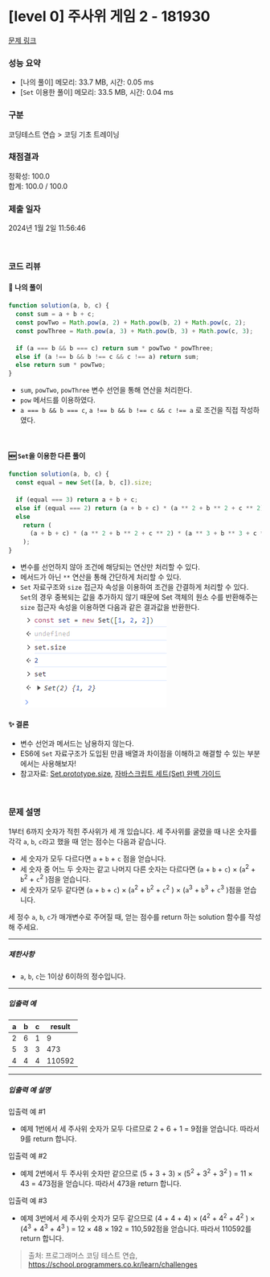 # [level 0] 주사위 게임 2 - 181930

[문제 링크](https://school.programmers.co.kr/learn/courses/30/lessons/181930)

### 성능 요약

- [나의 풀이] 메모리: 33.7 MB, 시간: 0.05 ms
- [`Set` 이용한 풀이] 메모리: 33.5 MB, 시간: 0.04 ms

### 구분

코딩테스트 연습 > 코딩 기초 트레이닝

### 채점결과

정확성: 100.0<br/>합계: 100.0 / 100.0

### 제출 일자

2024년 1월 2일 11:56:46

<br>

### 코드 리뷰

#### 🤔 나의 풀이

```js
function solution(a, b, c) {
  const sum = a + b + c;
  const powTwo = Math.pow(a, 2) + Math.pow(b, 2) + Math.pow(c, 2);
  const powThree = Math.pow(a, 3) + Math.pow(b, 3) + Math.pow(c, 3);

  if (a === b && b === c) return sum * powTwo * powThree;
  else if (a !== b && b !== c && c !== a) return sum;
  else return sum * powTwo;
}
```

- `sum`, `powTwo`, `powThree` 변수 선언을 통해 연산을 처리한다.
- `pow` 메서드를 이용하였다.
- `a === b && b === c`, `a !== b && b !== c && c !== a` 로 조건을 직접 작성하였다.

<br>

#### 🆕 `Set`을 이용한 다른 풀이

```js
function solution(a, b, c) {
  const equal = new Set([a, b, c]).size;

  if (equal === 3) return a + b + c;
  else if (equal === 2) return (a + b + c) * (a ** 2 + b ** 2 + c ** 2);
  else
    return (
      (a + b + c) * (a ** 2 + b ** 2 + c ** 2) * (a ** 3 + b ** 3 + c ** 3)
    );
}
```

- 변수를 선언하지 않아 조건에 해당되는 연산만 처리할 수 있다.
- 메서드가 아닌 `**` 연산을 통해 간단하게 처리할 수 있다.
- `Set` 자료구조와 `size` 접근자 속성을 이용하여 조건을 간결하게 처리할 수 있다. <br> `Set`의 경우 중복되는 값을 추가하지 않기 때문에 Set 객체의 원소 수를 반환해주는 `size` 접근자 속성을 이용하면 다음과 같은 결과값을 반환한다. <br>
  ![Set과 접근자 속성 size](Set.png)


#### ✨ 결론

- 변수 선언과 메서드는 남용하지 않는다.
- ES6에 `Set` 자료구조가 도입된 만큼 배열과 차이점을 이해하고 해결할 수 있는 부분에서는 사용해보자!
- 참고자료: [Set.prototype.size](https://developer.mozilla.org/ko/docs/Web/JavaScript/Reference/Global_Objects/Set/size), [자바스크립트 세트(Set) 완벽 가이드](https://www.daleseo.com/js-set/)

<br/>

### 문제 설명

<p>1부터 6까지 숫자가 적힌 주사위가 세 개 있습니다. 세 주사위를 굴렸을 때 나온 숫자를 각각 <code>a</code>, <code>b</code>, <code>c</code>라고 했을 때 얻는 점수는 다음과 같습니다.</p>

<ul>
<li>세 숫자가 모두 다르다면 <code>a</code> + <code>b</code> + <code>c</code> 점을 얻습니다.</li>
<li>세 숫자 중 어느 두 숫자는 같고 나머지 다른 숫자는 다르다면 (<code>a</code> + <code>b</code> + <code>c</code>) × (<code>a</code><sup>2</sup> + <code>b</code><sup>2</sup> + <code>c</code><sup>2</sup> )점을 얻습니다.</li>
<li>세 숫자가 모두 같다면 (<code>a</code> + <code>b</code> + <code>c</code>) × (<code>a</code><sup>2</sup> + <code>b</code><sup>2</sup> + <code>c</code><sup>2</sup> ) × (<code>a</code><sup>3</sup> + <code>b</code><sup>3</sup> + <code>c</code><sup>3</sup> )점을 얻습니다.</li>
</ul>

<p>세 정수 <code>a</code>, <code>b</code>, <code>c</code>가 매개변수로 주어질 때, 얻는 점수를 return 하는 solution 함수를 작성해 주세요.</p>

<hr>

<h5>제한사항</h5>

<ul>
<li><code>a</code>, <code>b</code>, <code>c</code>는 1이상 6이하의 정수입니다.</li>
</ul>

<hr>

<h5>입출력 예</h5>
<table class="table">
        <thead><tr>
<th>a</th>
<th>b</th>
<th>c</th>
<th>result</th>
</tr>
</thead>
        <tbody><tr>
<td>2</td>
<td>6</td>
<td>1</td>
<td>9</td>
</tr>
<tr>
<td>5</td>
<td>3</td>
<td>3</td>
<td>473</td>
</tr>
<tr>
<td>4</td>
<td>4</td>
<td>4</td>
<td>110592</td>
</tr>
</tbody>
      </table>
<hr>

<h5>입출력 예 설명</h5>

<p>입출력 예 #1</p>

<ul>
<li>예제 1번에서 세 주사위 숫자가 모두 다르므로 2 + 6 + 1 = 9점을 얻습니다. 따라서 9를 return 합니다.</li>
</ul>

<p>입출력 예 #2</p>

<ul>
<li>예제 2번에서 두 주사위 숫자만 같으므로 (5 + 3 + 3) × (5<sup>2</sup> + 3<sup>2</sup> + 3<sup>2</sup> ) = 11 × 43 = 473점을 얻습니다. 따라서 473을 return 합니다.</li>
</ul>

<p>입출력 예 #3</p>

<ul>
<li>예제 3번에서 세 주사위 숫자가 모두 같으므로 (4 + 4 + 4) × (4<sup>2</sup> + 4<sup>2</sup> + 4<sup>2</sup> ) × (4<sup>3</sup> + 4<sup>3</sup> + 4<sup>3</sup> ) = 12 × 48 × 192 = 110,592점을 얻습니다. 따라서 110592를 return 합니다.</li>
</ul>

> 출처: 프로그래머스 코딩 테스트 연습, https://school.programmers.co.kr/learn/challenges
